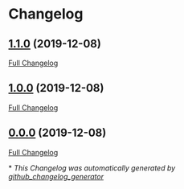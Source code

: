 # Changelog

## [1.1.0](https://github.com/constructions-incongrues/org.incongru.pinacotron/tree/1.1.0) (2019-12-08)

[Full Changelog](https://github.com/constructions-incongrues/org.incongru.pinacotron/compare/1.0.0...1.1.0)

## [1.0.0](https://github.com/constructions-incongrues/org.incongru.pinacotron/tree/1.0.0) (2019-12-08)

[Full Changelog](https://github.com/constructions-incongrues/org.incongru.pinacotron/compare/0.0.0...1.0.0)

## [0.0.0](https://github.com/constructions-incongrues/org.incongru.pinacotron/tree/0.0.0) (2019-12-08)

[Full Changelog](https://github.com/constructions-incongrues/org.incongru.pinacotron/compare/6ab744c1bdce5cebcb1d234fe33a458ab1887962...0.0.0)



\* *This Changelog was automatically generated by [github_changelog_generator](https://github.com/github-changelog-generator/github-changelog-generator)*
